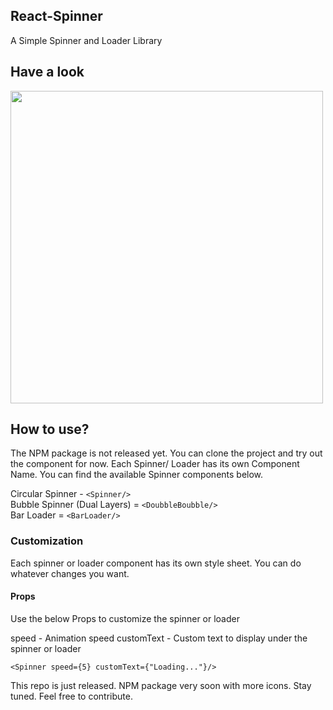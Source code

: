## React-Spinner
A Simple Spinner and Loader Library 

## Have a look
<img src="https://i.ibb.co/vzNVMtr/ezgif-4-2ca2dc4101e4.gif" width="500px">



## How to use?

The NPM package is not released yet. You can clone the project and try out the component for now. Each Spinner/ Loader has its own Component Name. You can find the available Spinner components below. 

Circular Spinner - ``` <Spinner/> ``` <br>
Bubble Spinner (Dual Layers) = ``` <DoubbleBoubble/> ``` <br>
Bar Loader = ``` <BarLoader/> ``` <br>

### Customization

Each spinner or loader component has its own style sheet. You can do whatever changes you want.

#### Props

Use the below Props to customize the spinner or loader

speed - Animation speed 
customText - Custom text to display under the spinner or loader 

 ``` <Spinner speed={5} customText={"Loading..."}/> ```

This repo is just released. NPM package very soon with more icons. Stay tuned. Feel free to contribute. 

